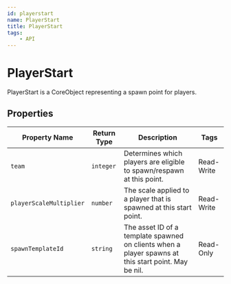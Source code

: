 ```yaml
---
id: playerstart
name: PlayerStart
title: PlayerStart
tags:
    - API
---
```


# PlayerStart

PlayerStart is a CoreObject representing a spawn point for players.

## Properties

| Property Name | Return Type | Description | Tags |
| -------- | ----------- | ----------- | ---- |
| `team` | `integer` | Determines which players are eligible to spawn/respawn at this point. | Read-Write |
| `playerScaleMultiplier` | `number` | The scale applied to a player that is spawned at this start point. | Read-Write |
| `spawnTemplateId` | `string` | The asset ID of a template spawned on clients when a player spawns at this start point. May be nil. | Read-Only |
